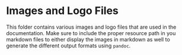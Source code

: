 # Images and Logo Files

This folder contains various images and logo files that are used in the
documentation. Make sure to include the proper resource path in you markdown
files to either display the images in markdown as well to generate the different
output formats using `pandoc`.
